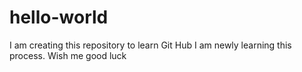 # hello-world
I am creating this repository to learn Git Hub
I am newly learning this process. Wish me good luck
